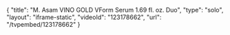 {
    "title": "M. Asam VINO GOLD VForm Serum 1.69 fl. oz. Duo",
    "type": "solo",
    "layout": "iframe-static",
    "videoId": "123178662",
    "url": "\/tvpembed\/123178662"
}